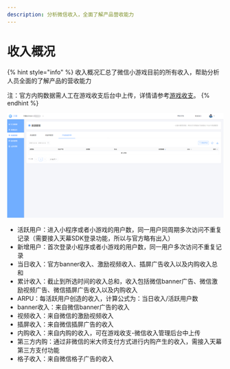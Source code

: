 ```yaml
---
description: 分析微信收入，全面了解产品营收能力
---
```


# 收入概况

{% hint style="info" %}
收入概况汇总了微信小游戏目前的所有收入，帮助分析人员全面的了解产品的营收能力

注：官方内购数据需人工在游戏收支后台中上传，详情请参考[游戏收支](https://doc.skysriver.com/general-function/revenue)。
{% endhint %}

![](../../.gitbook/assets/image%20%2879%29.png)

* 活跃用户：进入小程序或者小游戏的用户数，同一用户同周期多次访问不重复记录（需要接入天幕SDK登录功能，所以与官方略有出入）
* 新增用户：首次登录小程序或者小游戏的用户数，同一用户多次访问不重复记录
* 当日收入：官方banner收入、激励视频收入、插屏广告收入以及内购收入总和
* 累计收入：截止到所选时间的收入总和，收入包括微信banner广告、微信激励视频广告、微信插屏广告收入以及内购收入
* ARPU：每活跃用户创造的收入，计算公式为：当日收入/活跃用户数
* banner收入：来自微信banner广告的收入
* 视频收入：来自微信的激励视频收入
* 插屏收入：来自微信插屏广告的收入
* 内购收入：来自内购的收入，可在游戏收支-微信收入管理后台中上传
* 第三方内购：通过非微信的米大师支付方式进行内购产生的收入，需接入天幕第三方支付功能
* 格子收入：来自微信格子广告的收入

